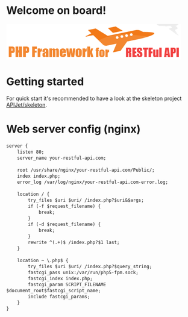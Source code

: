 # Welcome on board!
![Logo](https://raw.githubusercontent.com/APIJet/APIJet/master/resources/api-jet-logo.png)

# Getting started
For quick start it's recommended to have a look at the skeleton project [APIJet/skeleton](https://github.com/APIJet/skeleton).

# Web server config (nginx)
```
server {
	listen 80;
	server_name your-restful-api.com;

	root /usr/share/nginx/your-restful-api.com/Public/;
	index index.php;
	error_log /var/log/nginx/your-restful-api.com-error.log;

	location / {
		try_files $uri $uri/ /index.php?$uri&$args;
		if (-f $request_filename) {
			break;
		}
		if (-d $request_filename) {
			break;
		}
		rewrite ^(.+)$ /index.php?$1 last;
	}

	location ~ \.php$ {
		try_files $uri $uri/ /index.php?$query_string;
		fastcgi_pass unix:/var/run/php5-fpm.sock;
		fastcgi_index index.php;
		fastcgi_param SCRIPT_FILENAME $document_root$fastcgi_script_name;
		include fastcgi_params;
	}
}
```
